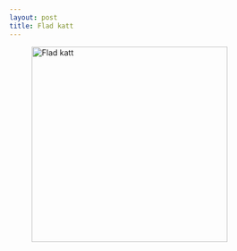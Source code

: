 ```yaml
---
layout: post
title: Flad katt
---
```


<figure>
	<img src="{{ site.github.url }}/images/fladkatt.jpg" height="350px" width="350px" alt="Flad katt">
</figure>